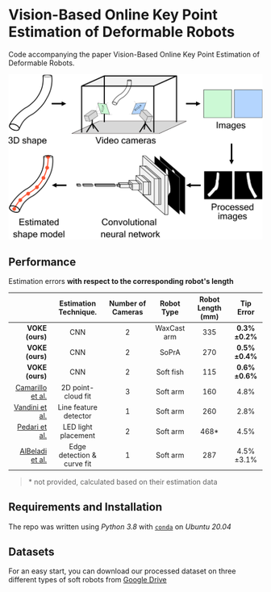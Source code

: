 # Vision-Based Online Key Point Estimation of Deformable Robots
Code accompanying the paper Vision-Based Online Key Point Estimation of Deformable Robots.


<img src="figures/readme_images/fig1.png" alt="ViSE Pipeline" width="540">

## Performance
Estimation errors **with respect to the corresponding robot's length** 

|                                   | Estimation Technique.        | Number of Cameras | Robot Type  | Robot Length (mm) | Tip Error     |
| --------------------------------: | :--------------------------: | :---------------: | :---------: | :---------------: | :-----------: |
| **VOKE (ours)**                   | CNN                          | 2                 | WaxCast arm | 335               | **0.3%±0.2%** |
| **VOKE (ours)**                   | CNN                          | 2                 | SoPrA       | 270               | **0.5%±0.4%** |
| **VOKE (ours)**                   | CNN                          | 2                 | Soft fish   | 115               | **0.6%±0.6%** |
| [Camarillo et al.](https://ieeexplore.ieee.org/abstract/document/4543656)                  | 2D point-cloud fit           | 3                 | Soft arm    | 160               | 4.8%          |
| [Vandini et al.](https://ieeexplore.ieee.org/abstract/document/7913726)                    | Line feature detector        | 1                 | Soft arm    | 260               | 2.8%          |
| [Pedari et al.](https://ieeexplore.ieee.org/abstract/document/9071908)                     | LED light placement          | 2                 | Soft arm    | 468\*               | 4.5%          |
| [AlBeladi et al.](https://ieeexplore.ieee.org/abstract/document/9560751)                   | Edge detection & curve fit   | 1                 | Soft arm    | 287               | 4.5%±3.1%     |

> \* not provided, calculated based on their estimation data

## Requirements and Installation
The repo was written using *Python 3.8* with [`conda`](https://github.com/JacopoPan/a-minimalist-guide#install-conda) on *Ubuntu 20.04*

## Datasets
For an easy start, you can download our processed dataset on three different types of soft robots from [Google Drive](https://drive.google.com/drive/folders/1Rl2JSU4wbkHnazaM6Fxq8iWYGbndd91i?usp=sharing)

